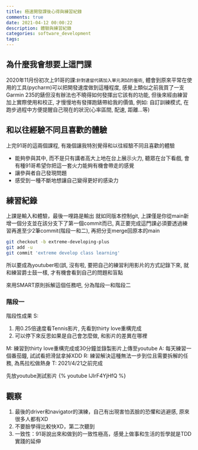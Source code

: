 ```yaml
---
title: 極速開發課後心得與練習紀錄 
comments: true
date: 2021-04-12 00:00:22
description: 體驗與練習紀錄
categories: software_development
tags:
---
```


## 為什麼我會想要上這門課
2020年11月份初次上91哥的課:`針對遺留代碼加入單元測試的藝術`, 體會到原來平常在使用的工具(pycharm)可以把開發速度做到這種程度, 感覺上類似之前我買了一支Garmin 235的錶但沒有辦法也不曉得如何發揮出它該有的功能, 但後來經由練習加上實際使用和校正, 才慢慢地有發揮跑錶帶給我的價值, 例如: 自訂訓練模式, 在跑步過程中方便提醒自己現在的狀況(心率區間, 配速, 距離...等)

## 和以往經驗不同且喜歡的體驗
上完91哥的這兩個課程, 有幾個讓我特別覺得和以往經驗不同且喜歡的體驗
- 能夠參與其中, 而不是只有講者高大上地在台上展示火力, 聽眾在台下看戲, 會有種91哥希望你把這一套火力能夠有機會帶走的感覺
- 讓參與者自己發現問題
- 感受到一種不斷地想讓自己變得更好的感染力

## 練習紀錄
上課是輸入和體驗，最後一哩路是輸出
就如同版本控制git, 上課僅是你從main新增一個分支並在該分支下了第一個commit而已, 真正要完成這門課必須要透過練習再進至少2筆commit(階段一和二), 再把分支merge回原本的main

``` sh
git checkout -b extreme-developing-plus
git add -u
git commit 'extreme develop class learning'
```
所以要成為youtuber啦(誤, 沒有啦, 要把自己的練習利用影片的方式記錄下來, 就和練習爵士鼓一樣, 才有機會看到自己的問題和盲點

來用SMART原則拆解這個任務吧, 分為階段一和階段二

### 階段一
階段性成果
S:
1. 用0.25倍速度看Tennis影片, 先看到thirty love重構完成
2. 可以停下來反思如果是自己會怎麼做, 和影片的差異在哪裡

M: 練習到thirty love重構完成或30分鐘並錄製影片上傳至youtube
A: 每天練習一個番茄鐘, 試試看把滑鼠拿掉XDD
R: 練習解決這種無法一步到位且需要拆解的任務, 為馬拉松做熱身
T: 2021/4/21之前完成 

先放youtube測試影片
{% youtube lJIrF4YjHfQ %} 


## 觀察
1. 最後的driver和navigator的演練，自己有出現害怕丟臉的恐懼和逃避感, 原來很多人都有XD
2. 不要臉學得比較快XD，第二次聽到
3. 一致性：91哥說出來和做到的一致性極高，感覺上做事和生活的哲學就是TDD實踐的延伸
